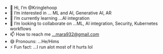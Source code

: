 - 👋 Hi, I’m @Kringlehoop
- 👀 I’m interested in ... ML and AI, Generative AI, AR
- 🌱 I’m currently learning ...AI integration
- 💞️ I’m looking to collaborate on ...ML, AI integration, Security, Kubernetes workflows
- 📫 How to reach me ...mara932@gmail.com
- 😄 Pronouns: ...He/Hims
- ⚡ Fun fact: ...I run alot most of it hurts lol 

<!---
Kringlehoop/Kringlehoop is a ✨ special ✨ repository because its `README.md` (this file) appears on your GitHub profile.
You can click the Preview link to take a look at your changes.
--->
